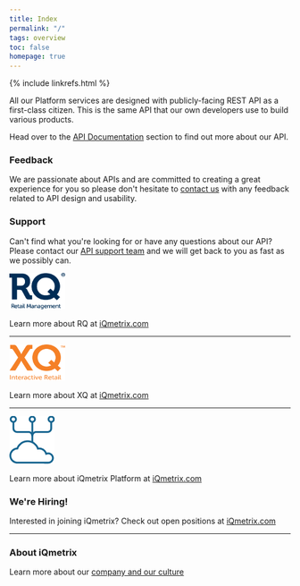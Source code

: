 ```yaml
---
title: Index
permalink: "/"
tags: overview
toc: false
homepage: true
---
```


{% include linkrefs.html %}

All our Platform services are designed with publicly-facing REST API as a first-class citizen. This is the same API that our own developers use to build various products. 

Head over to the [API Documentation](/api/getting-started) section to find out more about our API.

### Feedback

We are passionate about APIs and are committed to creating a great experience for you so please don't hesitate to [contact us](mailto:apidesign@iqmetrix.com) with any feedback related to API design and usability. 

### Support

Can't find what you're looking for or have any questions about our API?
Please contact our [API support team](mailto:apisupport@iqmetrix.com) and we will get back to you as fast as we possibly can.


<img src="images/rq-logo.png" alt="RQ Retail Management" style="width:100px;height:65px">

Learn more about RQ at [iQmetrix.com](http://www.iqmetrix.com/products/rq)

***

<img src="images/xq-logo.png" alt="XQ Interactive Retail" style="width:100px;height:65px">

Learn more about XQ at [iQmetrix.com](http://www.iqmetrix.com/products/xq)

***

![iQmetrix Platform](images/platform-logo.png "iQmetrix Platform")

Learn more about iQmetrix Platform at [iQmetrix.com](http://www.iqmetrix.com/products/platform)

### We're Hiring!

Interested in joining iQmetrix? Check out open positions at [iQmetrix.com](http://www.iqmetrix.com/careers)

***

### About iQmetrix

Learn more about our [company and our culture](http://www.iqmetrix.com/our-company)